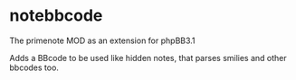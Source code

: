 # notebbcode
The primenote MOD as an extension for phpBB3.1

Adds a BBcode to be used like hidden notes, that parses smilies and other bbcodes too.


